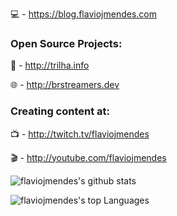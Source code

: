 💻 - https://blog.flaviojmendes.com

### Open Source Projects:

📍 - http://trilha.info

🌐 - http://brstreamers.dev

### Creating content at:

📺 - http://twitch.tv/flaviojmendes

🎬 - http://youtube.com/flaviojmendes

![flaviojmendes's github stats](https://github-readme-stats.vercel.app/api?username=flaviojmendes&count_private=true&show_icons=true&theme=tokyonight)

![flaviojmendes's top Languages](https://github-readme-stats.vercel.app/api/top-langs/?username=flaviojmendes&layout=compact)
